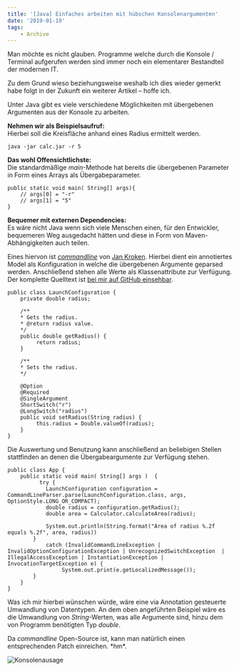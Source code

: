 ```yaml
---
title: '[Java] Einfaches arbeiten mit hübschen Konsolenargumenten'
date: '2019-01-19'
tags:
    - Archive
---
```


Man möchte es nicht glauben. Programme welche durch die Konsole / Terminal aufgerufen werden sind immer noch ein elementarer Bestandteil der modernen IT.

Zu dem Grund wieso beziehungsweise weshalb ich dies wieder gemerkt habe folgt in der Zukunft ein weiterer Artikel – hoffe ich.

Unter Java gibt es viele verschiedene Möglichkeiten mit übergebenen Argumenten aus der Konsole zu arbeiten.

**Nehmen wir als Beispielsaufruf:**   
Hierbei soll die Kreisfläche anhand eines Radius ermittelt werden.

```
java -jar calc.jar -r 5  
```

**Das wohl Offensichtlichste:**  
Die standardmäßige *main*-Methode hat bereits die übergebenen Parameter in Form eines Arrays als Übergabeparameter.

```
public static void main( String[] args){
    // args[0] = "-r"
    // args[1] = "5"
}
```

**Bequemer mit externen Dependencies:**  
Es wäre nicht Java wenn sich viele Menschen einen, für den Entwickler, bequemeren Weg ausgedacht hätten und diese in Form von Maven-Abhängigkeiten auch teilen.  
   
Eines hiervon ist [*commandline*](https://github.com/jankroken/commandline) von [Jan Kroken](https://github.com/jankroken). Hierbei dient ein annotiertes Model als Konfiguration in welche die übergebenen Argumente geparsed werden. Anschließend stehen alle Werte als Klassenattribute zur Verfügung.  
Der komplette Quelltext ist [bei mir auf GitHub einsehbar](https://github.com/tscholze/java-console-circle-calculator).

```
public class LaunchConfiguration {
    private double radius;   

    /**     
    * Gets the radius.    
    * @return radius value.   
    */   
    public double getRadius() {       
         return radius;   
    }   
    
    /**     
    * Sets the radius.   
    */    
    
    @Option 
    @Required
    @SingleArgument
    ShortSwitch("r")
    @LongSwitch("radius")
    public void setRadius(String radius) {       
         this.radius = Double.valueOf(radius);
    }
}
```

Die Auswertung und Benutzung kann anschließend an beliebigen Stellen stattfinden an denen die Übergabeargumente zur Verfügung stehen.

```
public class App {    
    public static void main( String[] args )  {      
          try {
            LaunchConfiguration configuration = CommandLineParser.parse(LaunchConfiguration.class, args, OptionStyle.LONG_OR_COMPACT);          
            double radius = configuration.getRadius();        
            double area = Calculator.calculateArea(radius);            
            
            System.out.println(String.format("Area of radius %.2f equals %.2f", area, radius))
        }  
            catch (InvalidCommandLineException | InvalidOptionConfigurationException | UnrecognizedSwitchException  | IllegalAccessException | InstantiationException | InvocationTargetException e) {           
                 System.out.print(e.getLocalizedMessage());
        } 
    }
}
```

Was ich mir hierbei wünschen würde, wäre eine via Annotation gesteuerte Umwandlung von Datentypen. An dem oben angeführten Beispiel wäre es die Umwandlung von *String*-Werten, was alle Argumente sind, hinzu dem von Programm benötigten Typ *double*.   
  
Da *commandline* Open-Source ist, kann man natürlich einen entsprechenden Patch einreichen. \*hm\*.

![Konsolenausage](assets/java-console-args.png)